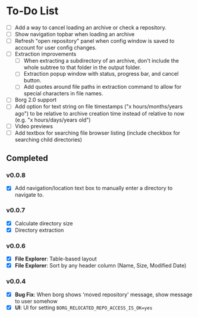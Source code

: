 # To-Do List

- [ ] Add a way to cancel loading an archive or check a repository.
- [ ] Show navigation topbar when loading an archive
- [ ] Refresh "open repository" panel when config window is saved to account for user config changes.
- [ ] Extraction improvements
    - [ ] When extracting a subdirectory of an archive, don't include the whole subtree to that folder in the output folder.
    - [ ] Extraction popup window with status, progress bar, and cancel button.
    - [ ] Add quotes around file paths in extraction command to allow for special characters in file names.
- [ ] Borg 2.0 support
- [ ] Add option for text string on file timestamps ("x hours/months/years ago") to be relative to archive creation time instead of relative to now (e.g. "x hours/days/years old")
- [ ] Video previews
- [ ] Add textbox for searching file browser listing (include checkbox for searching child directories)

## Completed
### v0.0.8
- [X] Add navigation/location text box to manually enter a directory to navigate to.

### v0.0.7
- [X] Calculate directory size
- [X] Directory extraction

### v0.0.6
- [X] **File Explorer**: Table-based layout
- [X] **File Explorer**: Sort by any header column (Name, Size, Modified Date)

### v0.0.4
- [X] **Bug Fix**: When borg shows 'moved repository' message, show message to user somehow
- [X] **UI**: UI for setting `BORG_RELOCATED_REPO_ACCESS_IS_OK=yes`
